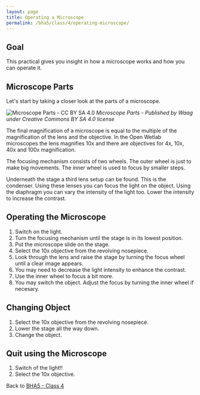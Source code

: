 ```yaml
---
layout: page
title: Operating a Microscope
permalink: /bha5/class/4/operating-microscope/
---
```


## Goal

This practical gives you insight in how a microscope works and how you can operate it.

## Microscope Parts

Let's start by taking a closer look at the parts of a microscope.

![Microscope Parts - CC BY SA 4.0](/bha4/class/4/microscope-parts.svg)
*Microscope Parts - Published by Waag under Creative Commons BY SA 4.0 license*

The final magnification of a microscope is equal to the multiple of the magnification of the lens and the objective. In the Open Wetlab microscopes the lens magnifies 10x and there are objectives for 4x, 10x, 40x and 100x magnification.

The focusing mechanism consists of two wheels. The outer wheel is just to make big movements. The inner wheel is used to focus by smaller steps.

Underneath the stage a third lens setup can be found. This is the condenser. Using these lenses you can focus the light on the object. Using the diaphragm you can vary the intensity of the light too. Lower the intensity to increase the contrast.

## Operating the Microscope

1. Switch on the light.
2. Turn the focusing mechanism until the stage is in its lowest position.
3. Put the microscope slide on the stage.
4. Select the 10x objective from the revolving nosepiece.
5. Look through the lens and raise the stage by turning the focus wheel until a clear image appears.
6. You may need to decrease the light intensity to enhance the contrast.
7. Use the inner wheel to focus a bit more.
8. You may switch the object. Adjust the focus by turning the inner wheel if necesary.

## Changing Object

1. Select the 10x objective from the revolving nosepiece.
2. Lower the stage all the way down.
3. Change the object.

## Quit using the Microscope

1. Switch of the light!!
2. Select the 10x objective.

Back to [BHA5 - Class 4](/bha5/class/4/)
